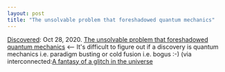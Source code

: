 ```yaml
---
layout: post
title: "The unsolvable problem that foreshadowed quantum mechanics"
---
```

[Discovered](http://rolandtanglao.com/2020/07/29/p1-blogthis-checkvist-list-links-to-blog/): Oct 28, 2020. [The unsolvable problem that foreshadowed quantum mechanics](https://medium.com/@falsabeh/the-unsolvable-problem-that-foreshadowed-quantum-mechanics-c43c46686270) <-- It's difficult to figure out if a discovery is quantum mechanics i.e. paradigm busting or cold fusion i.e. bogus :-) (via interconnected:[A fantasy of a glitch in the universe](http://interconnected.org/home/2020/10/27/glitch)
